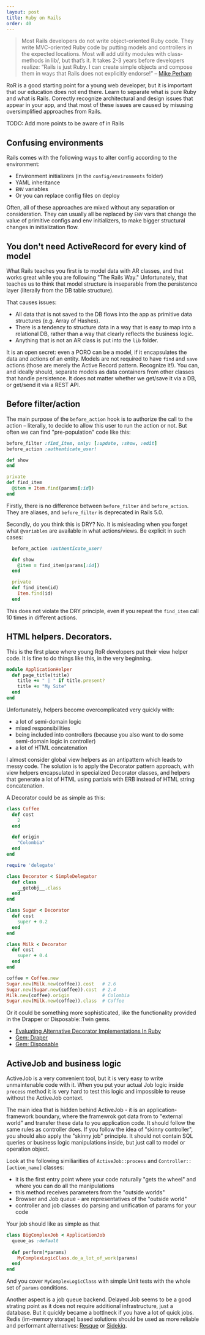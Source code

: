 ```yaml
---
layout: post
title: Ruby on Rails
order: 40
---
```


> Most Rails developers do not write object-oriented Ruby code. They write MVC-oriented Ruby code by putting models and controllers in the expected locations. Most will add utility modules with class-methods in lib/, but that’s it. It takes 2-3 years before developers realize: “Rails is just Ruby. I can create simple objects and compose them in ways that Rails does not explicitly endorse!”
– [Mike Perham](https://www.mikeperham.com/2012/05/05/five-common-rails-mistakes/)

RoR is a good starting point for a young web developer, but it is important that our education does not end there. Learn to separate what is pure Ruby and what is Rails. Correctly recognize architectural and design issues that appear in your app, and that most of these issues are caused by misusing oversimplified approaches from Rails.

TODO: Add more points to be aware of in Rails

## Confusing environments

Rails comes with the following ways to alter config according to the environment:

* Environment initializers (in the `config/environments` folder)
* YAML inheritance
* `ENV` variables
* Or you can replace config files on deploy

Often, all of these approaches are mixed without any separation or consideration.
They can usually all be replaced by `ENV` vars that change the value of primitive configs and env initializers, to make bigger structural changes in initialization flow.

## You don't need ActiveRecord for every kind of model

What Rails teaches you first is to model data with AR classes, and that works great while you are following "The Rails Way." Unfortunately, that teaches us to think that model structure is inseparable from the persistence layer (literally from the DB table structure).

That causes issues:

* All data that is not saved to the DB flows into the app as primitive data structures (e.g. Array of Hashes).
* There is a tendency to structure data in a way that is easy to map into a relational DB, rather than a way that clearly reflects the business logic.
* Anything that is not an AR class is put into the `lib` folder.

It is an open secret: even a PORO can be a model, if it encapsulates the data and actions of an entity. Models are not required to have `find` and `save` actions (those are merely the Active Record pattern. Recognize it!). You can, and ideally should, separate models as data containers from other classes that handle persistence. It does not matter whether we get/save it via a DB, or get/send it via a REST API.


## Before filter/action

The main purpose of the `before_action` hook is to authorize the call to the action – literally, to decide to allow this user to run the action or not. But often we can find "pre-population" code like this:

```ruby
before_filter :find_item, only: [:update, :show, :edit]
before_action :authenticate_user!

def show
end

private
def find_item
  @item = Item.find(params[:id])
end
```

Firstly, there is no difference between `before_filter` and `before_action`. They are aliases, and `before_filter` is deprecated in Rails 5.0.

Secondly, do you think this is DRY? No. It is misleading when you forget what `@variables` are available in what actions/views.
Be explicit in such cases:

```ruby
  before_action :authenticate_user!

  def show
    @item = find_item(params[:id])
  end

  private
  def find_item(id)
    Item.find(id)
  end
```

This does not violate the DRY principle, even if you repeat the `find_item` call 10 times in different actions.

## HTML helpers. Decorators.

This is the first place where young RoR developers put their view helper code. It is fine to do things like this, in the very beginning.

```ruby
module ApplicationHelper
  def page_title(title)
    title += " | " if title.present?
    title += "My Site"
  end
end
```

Unfortunately, helpers become overcomplicated very quickly with:

* a lot of semi-domain logic
* mixed responsibilities
* being included into controllers (because you also want to do some semi-domain logic in controller)
* a lot of HTML concatenation

I almost consider global view helpers as an antipattern which leads to messy code. The solution is to apply the Decorator pattern approach, with view helpers encapsulated in specialized Decorator classes, and helpers that generate a lot of HTML using partials with ERB instead of HTML string concatenation.

A Decorator could be as simple as this:

```ruby
class Coffee
  def cost
    2
  end

  def origin
    "Colombia"
  end
end

require 'delegate'

class Decorator < SimpleDelegator
  def class
    __getobj__.class
  end
end

class Sugar < Decorator
  def cost
    super + 0.2
  end
end

class Milk < Decorator
  def cost
    super + 0.4
  end
end

coffee = Coffee.new
Sugar.new(Milk.new(coffee)).cost   # 2.6
Sugar.new(Sugar.new(coffee)).cost  # 2.4
Milk.new(coffee).origin            # Colombia
Sugar.new(Milk.new(coffee)).class  # Coffee
```

Or it could be something more sophisticated, like the functionality provided in the Drapper or Disposable::Twin gems.

* [Evaluating Alternative Decorator Implementations In Ruby](https://robots.thoughtbot.com/evaluating-alternative-decorator-implementations-in)
* [Gem: Draper](https://github.com/drapergem/draper)
* [Gem: Disposable](https://github.com/apotonick/disposable)

## ActiveJob and business logic

ActiveJob is a very convenient tool, but it is very easy to write unmaintenable code with it. When you put your actual Job logic inside `process` method it is very hard to test this logic and impossible to reuse without the ActiveJob context.

The main idea that is hidden behind ActiveJob - it is an application-framework boundary, where the framewrok got data from to "external world" and transfer these data to you application code. It should follow the same rules as controller does. If you follow the idea of "skinny controller", you should also apply the "skinny job" principle. It should not contain SQL queries or business logic manipulations inside, but just call to model or operation object.

Look at the following similiarities of `ActiveJob::process` and `Controller::[action_name]` classes:

* it is the first entry point where your code naturally "gets the wheel" and where you can do all the manipulations
* this method receives parameters from the "outside worlds"
* Browser and Job queue - are representatives of the "outside world"
* controller and job classes do parsing and unification of params for your code

Your job should like as simple as that

```ruby
class BigComplexJob < ApplicationJob
  queue_as :default
 
  def perform(*params)
    MyComplexLogicClass.do_a_lot_of_work(params)
  end
end
```

And you cover `MyComplexLogicClass` with simple Unit tests with the whole set of `params` conditions.

Another aspect is a job queue backend. Delayed Job seems to be a good strating point as it does not require additional infrastructure, just a database. But it quickly became a bottlneck if you have a lot of quick jobs. Redis (im-memory storage) based solutions should be used as more reliable and performant alternatives: [Resque](https://github.com/resque/resque) or [Sidekiq](http://sidekiq.org/).
